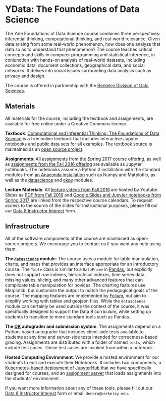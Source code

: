 <link rel="stylesheet" href="theme/css/main.css" />

YData: The Foundations of Data Science
====

The Yale Foundations of Data Science course combines three perspectives:
inferential thinking, computational thinking, and real-world relevance. Given
data arising from some real-world phenomenon, how does one analyze that data so
as to understand that phenomenon? The course teaches critical concepts and
skills in computer programming and statistical inference, in conjunction with
hands-on analysis of real-world datasets, including economic data, document
collections, geographical data, and social networks. It delves into social
issues surrounding data analysis such as privacy and design.

The course is offered in partnership with the [Berkeley Division of Data Sciences](http://data.berkeley.edu). 

Materials
---

All materials for the course, including the textbook and assignments, are
available for free online under a Creative Commons license.

**Textbook**: [Computational and Inferential Thinking: The Foundations of Data
Science](http://inferentialthinking.com) is a free online textbook that
includes interactive Jupyter notebooks and public data sets for all examples.
The textbook source is maintained as an [open source
project](https://github.com/data-8/textbook).

**Assignments**:
[All assignments from the Spring 2017 course
offering](https://github.com/data-8/data8assets/tree/gh-pages/materials/sp17),
as well as [assignments from the Fall 2016
offering](https://github.com/data-8/data8assets/tree/gh-pages/materials/fa16)
are available as Jupyter notebooks. The notebooks assume a Python 3 installation
with the standard modules from [an Anaconda
installation](https://www.continuum.io/downloads) such as Numpy and Matplotlib,
as well as the [datascience](https://pypi.python.org/pypi/datascience/) and
[okpy](https://pypi.python.org/pypi/okpy/) modules.

**Lecture Materials**: All [lecture videos from Fall
2016](https://www.youtube.com/playlist?list=PLFeJ2hV8Fyt7mjvwrDQ2QNYEYdtKSNA0y)
are hosted by Youtube. Slides as [PDF from Fall 2016](./fa16) and [Google Slides
and Jupyter notebooks from Spring 2017](./sp17) are linked from the respective
course calendars. To request access to the source of the slides for
instructional purposes, please fill out our [Data 8 Instructor
Interest](https://docs.google.com/forms/d/e/1FAIpQLSfFvhl3DOuZZB2fV2FY3qcmBGoG17BwxIhWP91G7rcVqaEguA/viewform)
form.

Infrastructure
---

All of the software components of the course are maintained as open-source
projects. We encourage you to contact us if you want any help using them.

**The [`datascience`](http://data8.org/datascience) module**: The course uses a module
for table manipulation, charts, and maps that provides an interface appropriate
for an introductory course. The `Table` class is similar to a `DataFrame` in
[Pandas](http://pandas.pydata.org/), but explicitly does not support row
indexes, hierarchical indexes, time series data, missing values, slicing, and
many other advanced features that can complicate table manipulation for novices.
The charting features use Matplotlib, but customize the output to match the
pedagogical goals of the course. The mapping features are implemented by
[Folium](https://github.com/python-visualization/folium), but aim to simplify
working with tables and geojson files. While the `datascience` module can
certainly be used outside the context of the course, it was specifically
designed to support the Data 8 curriculum, while setting up students to
transition to more standard tools such as Pandas.

**The [OK](http://okpy.org) autograder and submission system**: The
assignments depend on a Python-based autograder that includes client-side tests
available to students at any time and server-side tests intended for
correctness-based grading. Assignments are distributed with a folder of named
`tests`, which include test cases. These test cases are invoked from within
a notebook.

**Hosted Computing Environment**:
We provide a hosted environment for our students to edit and execute their
Notebooks. It includes two components, a [Kubernetes-based deployment of
JupyterHub](https://github.com/data-8/jupyterhub-k8s/blob/master/README.md) that
we have specifically designed for courses, and an [assignment
server](https://github.com/data-8/nbinteract) that loads assignments into the
students' environment.

If you want more information about any of these tools, please fill out our [Data
8 Instructor
Interest](https://docs.google.com/forms/d/e/1FAIpQLSfFvhl3DOuZZB2fV2FY3qcmBGoG17BwxIhWP91G7rcVqaEguA/viewform)
form or email `denero@berkeley.edu`.
